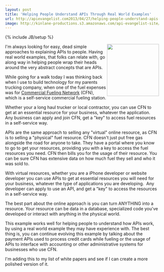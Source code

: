 ```yaml
---
layout: post
title: 'Helping People Understand APIs Through Real World Examples'
url: http://apievangelist.com2013/04/27/helping-people-understand-apis-through-real-world-examples/
image: http://kinlane-productions.s3.amazonaws.com/api-evangelist-site/blog/commercial-fueling-network.jpg
---
```

{% include JB/setup %}
<p>
     <a href="http://www.cfnnet.com/" target="_blank"><img src="https://s3.amazonaws.com/kinlane-productions/api-evangelist/commercial-fueling-network/commercial-fueling-network.jpg"  width="170" align="right" /></a>
</p>
<p>
     I'm always looking for easy, dead simple approaches to explaining APIs to people. Having real world examples, that folks can relate with, go along way in helping people wrap their heads around the very abstract concepts that are APIs.
</p>
<p>
     While going for a walk today I was thinking back when I use to build technology for my parents trucking company, when one of the fuel expenses was for <a href="http://www.cfnnet.com/" target="_blank">Commercial Fueling Network</a> (CFN), which is a self-service commercial fueling station.
</p>
<p>
     Whether your a long haul trucker or local contractor, you can use CFN to get at an essential resource for your business, whatever the application. Any business can apply and join CFN, get a "key" to access fuel resources in a self-service way.
</p>
<p>
     APIs are the same approach to selling any "virtual" online resource, as CFN is to selling a "physical" fuel resource. CFN doesn't just put free gas alongside the road for anyone to take. They have a portal where you know to go to get your resources, providing you with a key to access the fuel resources you need. CFN then bills you for the usage of their resource. You can be sure CFN has extensive data on how much fuel they sell and who it was sold to.
</p>
<p>
     With virtual resources, whether you are a iPhone developer or website developer you can use APIs to get at essential resources you will need for your business, whatever the type of applications you are developing.  Any developer can apply to use an API, and get a "key" to access the resources in a self-service way.
</p>
<p>
     The best part about the online approach is you can turn ANYTHING into a resource. Your resource can be data in a database, specialized code you've developed or interact with anything in the physical world.
</p>
<p>
     This example works well for helping people to understand how APIs work, by using a real world example they may have experience with. The best thing is, you can continue evolving this example by talking about the payment APIs used to process credit cards while fueling or the usage of APIs to interface with accounting or other administrative systems for businesses who use CFN.
</p>
<p>
     I'm adding this to my list of white papers and see if I can create a more polished version of it.
</p>
